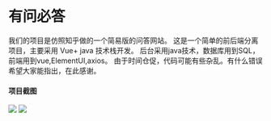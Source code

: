 # 有问必答

我们的项目是仿照知乎做的一个简易版的问答网站。
这是一个简单的前后端分离项目，主要采用 Vue+ java 技术栈开发。
后台采用java技术，数据库用到SQL，前端用到vue,ElementUI,axios。
由于时间仓促，代码可能有些杂乱。有什么错误希望大家能指出，在此感谢。

#### 项目截图

 ![](./image/image-20210107151053285.png)
 ![](./image/image-20210107151147673.png)
